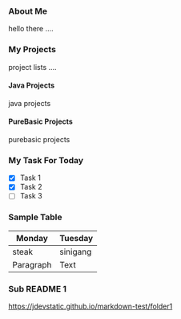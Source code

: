 ### About Me
hello there ....

### My Projects
project lists .... 

#### Java Projects
java projects

#### PureBasic Projects
purebasic projects

### My Task For Today

- [x] Task 1
- [x] Task 2
- [ ] Task 3

### Sample Table

| Monday | Tuesday |
| ----------- | ----------- |
| steak | sinigang |
| Paragraph | Text |

### Sub README 1

<https://jdevstatic.github.io/markdown-test/folder1>

